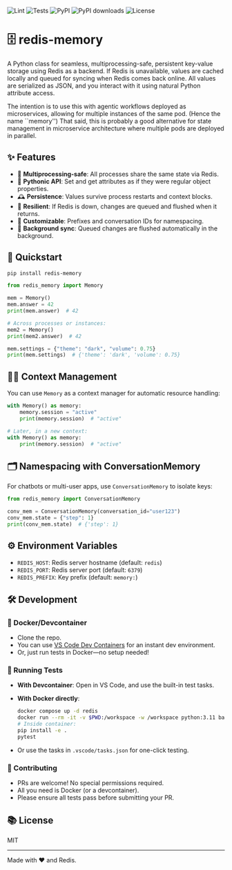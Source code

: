 ![Lint](https://img.shields.io/github/check-runs/sinan-ozel/redis-memory/main?nameFilter=lint&label=lint)
![Tests](https://img.shields.io/github/check-runs/sinan-ozel/redis-memory/main?nameFilter=test&label=test)
![PyPI](https://img.shields.io/pypi/v/redis-memory.svg)
![PyPI downloads](https://img.shields.io/pypi/dm/redis-memory.svg?label=downloads&logo=pypi)
![License](https://img.shields.io/github/license/sinan-ozel/redis-memory.svg)


# 🗄️ redis-memory

A Python class for seamless, multiprocessing-safe, persistent key-value storage
using Redis as a backend. If Redis is unavailable, values are cached locally
and queued for syncing when Redis comes back online. All values are serialized
as JSON, and you interact with it using natural Python attribute access.

The intention is to use this with agentic workflows deployed as microservices,
allowing for multiple instances of the same pod. (Hence the name ``memory'')
That said, this is probably a good alternative for state management in
microservice architecture where multiple pods are deployed in parallel.

## ✨ Features

- 🔄 **Multiprocessing-safe**: All processes share the same state via Redis.
- 🧠 **Pythonic API**: Set and get attributes as if they were regular object properties.
- 🕰️ **Persistence**: Values survive process restarts and context blocks.
- 🚦 **Resilient**: If Redis is down, changes are queued and flushed when it returns.
- 🧩 **Customizable**: Prefixes and conversation IDs for namespacing.
- 🧵 **Background sync**: Queued changes are flushed automatically in the background.

## 🚀 Quickstart

```bash
pip install redis-memory
```


```python
from redis_memory import Memory

mem = Memory()
mem.answer = 42
print(mem.answer)  # 42

# Across processes or instances:
mem2 = Memory()
print(mem2.answer)  # 42

mem.settings = {"theme": "dark", "volume": 0.75}
print(mem.settings)  # {'theme': 'dark', 'volume': 0.75}
```

## 🧑‍💻 Context Management

You can use `Memory` as a context manager for automatic resource handling:

```python
with Memory() as memory:
    memory.session = "active"
    print(memory.session)  # "active"

# Later, in a new context:
with Memory() as memory:
    print(memory.session)  # "active"
```

## 🗂️ Namespacing with ConversationMemory

For chatbots or multi-user apps, use `ConversationMemory` to isolate keys:

```python
from redis_memory import ConversationMemory

conv_mem = ConversationMemory(conversation_id="user123")
conv_mem.state = {"step": 1}
print(conv_mem.state)  # {'step': 1}
```

## ⚙️ Environment Variables

- `REDIS_HOST`: Redis server hostname (default: `redis`)
- `REDIS_PORT`: Redis server port (default: `6379`)
- `REDIS_PREFIX`: Key prefix (default: `memory:`)

## 🛠️ Development

### 🐳 Docker/Devcontainer

- Clone the repo.
- You can use [VS Code Dev Containers](https://code.visualstudio.com/docs/devcontainers/containers) for an instant dev environment.
- Or, just run tests in Docker—no setup needed!

### 🧪 Running Tests

- **With Devcontainer**: Open in VS Code, and use the built-in test tasks.
- **With Docker directly**:
  ```sh
  docker compose up -d redis
  docker run --rm -it -v $PWD:/workspace -w /workspace python:3.11 bash
  # Inside container:
  pip install -e .
  pytest
  ```

- Or use the tasks in `.vscode/tasks.json` for one-click testing.

### 🤝 Contributing

- PRs are welcome! No special permissions required.
- All you need is Docker (or a devcontainer).
- Please ensure all tests pass before submitting your PR.

## 📚 License

MIT

---

Made with ❤️ and Redis.
